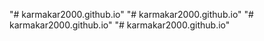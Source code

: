 "# karmakar2000.github.io" 
"# karmakar2000.github.io" 
"# karmakar2000.github.io" 
"# karmakar2000.github.io" 
